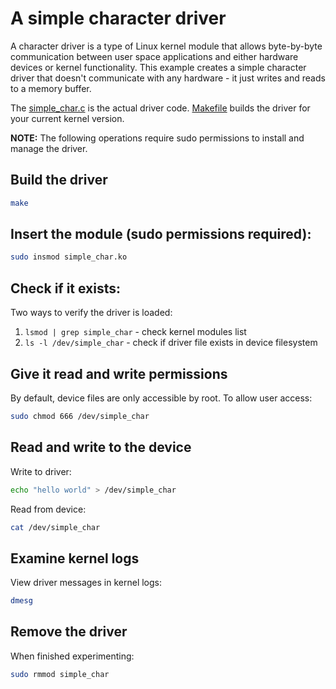 # A simple character driver

A character driver is a type of Linux kernel module that allows byte-by-byte communication between user space applications and either hardware devices or kernel functionality. This example creates a simple character driver that doesn't communicate with any hardware - it just writes and reads to a memory buffer.

The [simple_char.c](simple_char.c) is the actual driver code. [Makefile](Makefile) builds the driver for your current kernel version.

**NOTE:** The following operations require sudo permissions to install and manage the driver.

## Build the driver

```bash
make
```

## Insert the module (sudo permissions required):

```bash
sudo insmod simple_char.ko
```

## Check if it exists:

Two ways to verify the driver is loaded:
1. `lsmod | grep simple_char` - check kernel modules list
2. `ls -l /dev/simple_char` - check if driver file exists in device filesystem

## Give it read and write permissions

By default, device files are only accessible by root. To allow user access:

```bash
sudo chmod 666 /dev/simple_char
```

## Read and write to the device

Write to driver:
```bash
echo "hello world" > /dev/simple_char
```

Read from device:
```bash
cat /dev/simple_char
```

## Examine kernel logs

View driver messages in kernel logs:
```bash
dmesg
```

## Remove the driver

When finished experimenting:
```bash
sudo rmmod simple_char
```